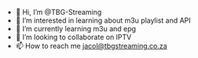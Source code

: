 - 👋 Hi, I’m @TBG-Streaming
- 👀 I’m interested in learning about m3u playlist and API
- 🌱 I’m currently learning m3u and epg
- 💞️ I’m looking to collaborate on IPTV
- 📫 How to reach me jacol@tbgstreaming.co.za

<!---
TBG-Streaming/TBG-Streaming is a ✨ special ✨ repository because its `README.md` (this file) appears on your GitHub profile.
You can click the Preview link to take a look at your changes.
--->
